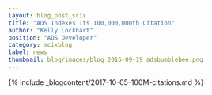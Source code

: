 ```yaml
---
layout: blog_post_scix
title: "ADS Indexes Its 100,000,000th Citation"
author: "Kelly Lockhart"
position: "ADS Developer"
category: scixblog
label: news
thumbnail: blog/images/blog_2016-09-19_adsbumblebee.png
---
```


{% include _blogcontent/2017-10-05-100M-citations.md %}